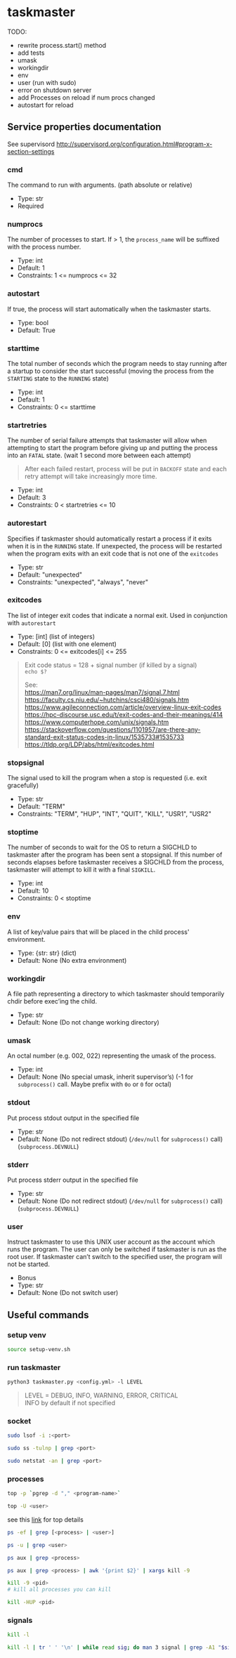 # taskmaster

TODO:

- rewrite process.start() method
- add tests
- umask
- workingdir
- env
- user (run with sudo)
- error on shutdown server
- add Processes on reload if num procs changed
- autostart for reload


## Service properties documentation

See supervisord http://supervisord.org/configuration.html#program-x-section-settings

### cmd

The command to run with arguments. (path absolute or relative)

- Type: str
- Required

### numprocs

The number of processes to start. If > 1, the `process_name` will be suffixed with the process number.

- Type: int
- Default: 1
- Constraints: 1 <= numprocs <= 32

### autostart

If true, the process will start automatically when the taskmaster starts.

- Type: bool
- Default: True

### starttime

The total number of seconds which the program needs to stay running after a startup to consider the start successful (moving the process from the `STARTING` state to the `RUNNING` state)

- Type: int
- Default: 1
- Constraints: 0 <= starttime

### startretries

The number of serial failure attempts that taskmaster will allow when attempting to start the program before giving up and putting the process into an `FATAL` state. (wait 1 second more between each attempt)

> After each failed restart, process will be put in `BACKOFF` state and each retry attempt will take increasingly more time.

- Type: int
- Default: 3
- Constraints: 0 < startretries <= 10

### autorestart

Specifies if taskmaster should automatically restart a process if it exits when it is in the `RUNNING` state. If unexpected, the process will be restarted when the program exits with an exit code that is not one of the `exitcodes`

- Type: str
- Default: "unexpected"
- Constraints: "unexpected", "always", "never"

### exitcodes

The list of integer exit codes that indicate a normal exit. Used in conjunction with `autorestart`

- Type: [int] (list of integers)
- Default: [0] (list with one element)
- Constraints: 0 <= exitcodes[i] <= 255

> Exit code status = 128 + signal number (if killed by a signal)  
> `echo $?`
>
> See:  
> https://man7.org/linux/man-pages/man7/signal.7.html  
> https://faculty.cs.niu.edu/~hutchins/csci480/signals.htm  
> https://www.agileconnection.com/article/overview-linux-exit-codes  
> https://hpc-discourse.usc.edu/t/exit-codes-and-their-meanings/414
> https://www.computerhope.com/unix/signals.htm
> https://stackoverflow.com/questions/1101957/are-there-any-standard-exit-status-codes-in-linux/1535733#1535733
> https://tldp.org/LDP/abs/html/exitcodes.html


### stopsignal
The signal used to kill the program when a stop is requested (i.e. exit gracefully)

- Type: str
- Default: "TERM"
- Constraints: "TERM", "HUP", "INT", "QUIT", "KILL", "USR1", "USR2"

### stoptime
The number of seconds to wait for the OS to return a SIGCHLD to taskmaster after the program has been sent a stopsignal. If this number of seconds elapses before taskmaster receives a SIGCHLD from the process, taskmaster will attempt to kill it with a final `SIGKILL`.

- Type: int
- Default: 10
- Constraints: 0 < stoptime

### env
A list of key/value pairs  that will be placed in the child process' environment.

- Type: {str: str} (dict)
- Default: None (No extra environment)

### workingdir
A file path representing a directory to which taskmaster should temporarily chdir before exec’ing the child.

- Type: str
- Default: None (Do not change working directory)

### umask
An octal number (e.g. 002, 022) representing the umask of the process.

- Type: int
- Default: None (No special umask, inherit supervisor’s) (-1 for `subprocess()` call. Maybe prefix with `0o` or `0` for octal)

### stdout
Put process stdout output in the specified file

- Type: str
- Default: None (Do not redirect stdout) (`/dev/null` for `subprocess()` call) (`subprocess.DEVNULL`)

### stderr
Put process stderr output in the specified file

- Type: str
- Default: None (Do not redirect stdout) (`/dev/null` for `subprocess()` call) (`subprocess.DEVNULL`)

### user
Instruct taskmaster to use this UNIX user account as the account which runs the program. The user can only be switched if taskmaster is run as the root user. If taskmaster can’t switch to the specified user, the program will not be started.

- Bonus
- Type: str
- Default: None (Do not switch user)

## Useful commands

### setup venv

```bash
source setup-venv.sh
```

### run taskmaster

```bash
python3 taskmaster.py <config.yml> -l LEVEL
```
> LEVEL = DEBUG, INFO, WARNING, ERROR, CRITICAL  
> INFO by default if not specified

### socket

```bash
sudo lsof -i :<port>
```

```bash
sudo ss -tulnp | grep <port>
```

```bash
sudo netstat -an | grep <port>
```

### processes

```bash
top -p `pgrep -d "," <program-name>`
```

```bash
top -U <user>
```

see this [link](https://phoenixnap.com/kb/top-command-in-linux) for top details

```bash
ps -ef | grep [<process> | <user>]
```

```bash
ps -u | grep <user>
```

```bash
ps aux | grep <process>
```

```bash
ps aux | grep <process> | awk '{print $2}' | xargs kill -9
```

```bash
kill -9 <pid>
# kill all processes you can kill
```

```bash
kill -HUP <pid>
```

### signals

```bash
kill -l
```

```bash
kill -l | tr ' ' '\n' | while read sig; do man 3 signal | grep -A1 "$sig " | head -n2; done
```
